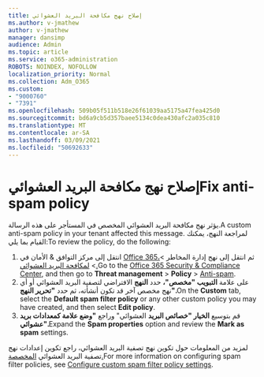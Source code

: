```yaml
---
title: إصلاح نهج مكافحة البريد العشوائي
ms.author: v-jmathew
author: v-jmathew
manager: dansimp
audience: Admin
ms.topic: article
ms.service: o365-administration
ROBOTS: NOINDEX, NOFOLLOW
localization_priority: Normal
ms.collection: Adm_O365
ms.custom:
- "9000760"
- "7391"
ms.openlocfilehash: 509b05f511b518e26f61039aa5175a47fea425d0
ms.sourcegitcommit: bd6a9cb5d357baee5134c0dea430afc2a035c810
ms.translationtype: MT
ms.contentlocale: ar-SA
ms.lasthandoff: 03/09/2021
ms.locfileid: "50692633"
---
```

# <a name="fix-anti-spam-policy"></a><span data-ttu-id="ce149-102">إصلاح نهج مكافحة البريد العشوائي</span><span class="sxs-lookup"><span data-stu-id="ce149-102">Fix anti-spam policy</span></span>

<span data-ttu-id="ce149-103">يؤثر نهج مكافحة البريد العشوائي المخصص في المستأجر على هذه الرسالة.</span><span class="sxs-lookup"><span data-stu-id="ce149-103">A custom anti-spam policy in your tenant affected this message.</span></span> <span data-ttu-id="ce149-104">لمراجعة النهج، يمكنك القيام بما يلي:</span><span class="sxs-lookup"><span data-stu-id="ce149-104">To review the policy, do the following:</span></span>

1. <span data-ttu-id="ce149-105">انتقل إلى مركز التوافق & الأمان في [Office 365،](https://go.microsoft.com/fwlink/p/?linkid=2077143)ثم انتقل إلى نهج إدارة المخاطر   >    >  [لمكافحة البريد العشوائي.](https://go.microsoft.com/fwlink/?linkid=2101518)</span><span class="sxs-lookup"><span data-stu-id="ce149-105">Go to the [Office 365 Security & Compliance Center](https://go.microsoft.com/fwlink/p/?linkid=2077143), and then go to **Threat management** > **Policy** > [Anti-spam](https://go.microsoft.com/fwlink/?linkid=2101518).</span></span>
2. <span data-ttu-id="ce149-106">على علامة **التبويب "مخصص"،** حدد **النهج** الافتراضي لتصفية البريد العشوائي أو أي نهج مخصص آخر قد تكون أنشأته، ثم حدد **"تحرير النهج".**</span><span class="sxs-lookup"><span data-stu-id="ce149-106">On the **Custom** tab, select the **Default spam filter policy** or any other custom policy you may have created, and then select **Edit policy**.</span></span>
3. <span data-ttu-id="ce149-107">قم بتوسيع **الخيار "خصائص البريد** العشوائي" وراجع **"وضع علامة كمعدادات بريد عشوائي".**</span><span class="sxs-lookup"><span data-stu-id="ce149-107">Expand the **Spam properties** option and review the **Mark as spam** settings.</span></span>

<span data-ttu-id="ce149-108">لمزيد من المعلومات حول تكوين نهج تصفية البريد العشوائي، راجع تكوين إعدادات نهج تصفية البريد العشوائي [المخصصة.](https://go.microsoft.com/fwlink/?linkid=2101054)</span><span class="sxs-lookup"><span data-stu-id="ce149-108">For more information on configuring spam filter policies, see [Configure custom spam filter policy settings](https://go.microsoft.com/fwlink/?linkid=2101054).</span></span>
